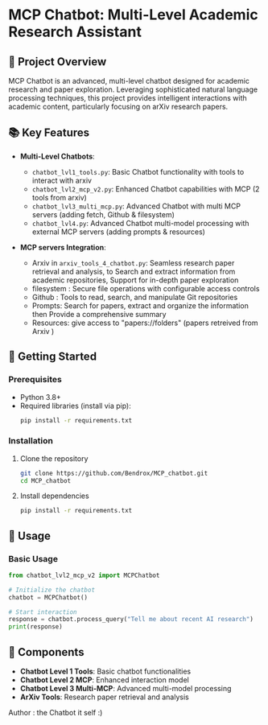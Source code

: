 # MCP Chatbot: Multi-Level Academic Research Assistant

## 🤖 Project Overview

MCP Chatbot is an advanced, multi-level chatbot designed for academic research and paper exploration. Leveraging sophisticated natural language processing techniques, this project provides intelligent interactions with academic content, particularly focusing on arXiv research papers.

## 📚 Key Features

- **Multi-Level Chatbots**: 
  - `chatbot_lvl1_tools.py`: Basic Chatbot functionality with tools to interact with arxiv
  - `chatbot_lvl2_mcp_v2.py`: Enhanced Chatbot capabilities with MCP (2 tools from arxiv)
  - `chatbot_lvl3_multi_mcp.py`: Advanced Chatbot with multi MCP servers (adding fetch, Github & filesystem)
  - `chatbot_lvl4.py`: Advanced Chatbot multi-model processing with external MCP servers (adding prompts & resources)

- **MCP servers Integration**:

  - Arxiv in `arxiv_tools_4_chatbot.py`: Seamless research paper retrieval and analysis, to Search and extract information from academic repositories, Support for in-depth paper exploration
  - filesystem : Secure file operations with configurable access controls
  - Github : Tools to read, search, and manipulate Git repositories
  - Prompts: Search for papers, extract and organize the information then Provide a comprehensive summary
  - Resources: give access to "papers://folders" (papers retreived from Arxiv )

## 🚀 Getting Started

### Prerequisites

- Python 3.8+
- Required libraries (install via pip):
  ```bash
  pip install -r requirements.txt
  ```

### Installation

1. Clone the repository
   ```bash
   git clone https://github.com/Bendrox/MCP_chatbot.git
   cd MCP_chatbot
   ```

2. Install dependencies
   ```bash
   pip install -r requirements.txt
   ```

## 🔧 Usage

### Basic Usage

```python
from chatbot_lvl2_mcp_v2 import MCPChatbot

# Initialize the chatbot
chatbot = MCPChatbot()

# Start interaction
response = chatbot.process_query("Tell me about recent AI research")
print(response)
```

## 🌟 Components

- **Chatbot Level 1 Tools**: Basic chatbot functionalities
- **Chatbot Level 2 MCP**: Enhanced interaction model
- **Chatbot Level 3 Multi-MCP**: Advanced multi-model processing
- **ArXiv Tools**: Research paper retrieval and analysis


Author : the Chatbot it self :)